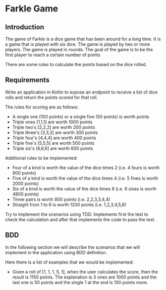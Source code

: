 # Farkle Game

## Introduction

The game of Farkle is a dice game that has been around for a long time. It is a game that is played with six dice. The game is played by two or more players. The game is played in rounds. The goal of the game is to be the first player to reach a certain number of points

There are some rules to calculate the points based on the dice rolled.

## Requirements

Write an application in Kotlin to expose an endpoint to receive a list of dice rolls and return the points scored for that roll.

The rules for scoring are as follows:

- A single one (100 points) or a single five (50 points) is worth points
- Triple ones [1,1,1] are worth 1000 points
- Triple two's [2,2,2] are worth 200 points
- Triple three's [3,3,3] are worth 300 points
- Triple four's [4,4,4] are worth 400 points
- Triple five's [5,5,5] are worth 500 points
- Triple six's [6,6,6] are worth 600 points

Additional rules to be implemented:

- Four of a kind is worth the value of the dice times 2 (i.e. 4 fours is worth 800 points)
- Five of a kind is worth the value of the dice times 4 (i.e. 5 fives is worth 2000 points)
- Six of a kind is worth the value of the dice times 8 (i.e. 6 sixes is worth 4800 points)
- Three pairs is worth 800 points (i.e. 2,2,3,3,4,4)
- Straight from 1 to 6 is worth 1200 points (i.e. 1,2,3,4,5,6)

Try to implement the scenarios using TDD. Implements first the test to check the calculation and after that implements the code to pass the test.

## BDD

In the following section we will describe the scenarios that we will implement in the application using BDD definition.

Here there is a list of examples that we would be implemented:

- Given a roll of [1, 1, 1, 5, 1], when the user calculates the score, then the result is 1150 points. The explanation is 3 ones are 1000 points and the last one is 50 points and the single 1 at the end is 100 points more.

